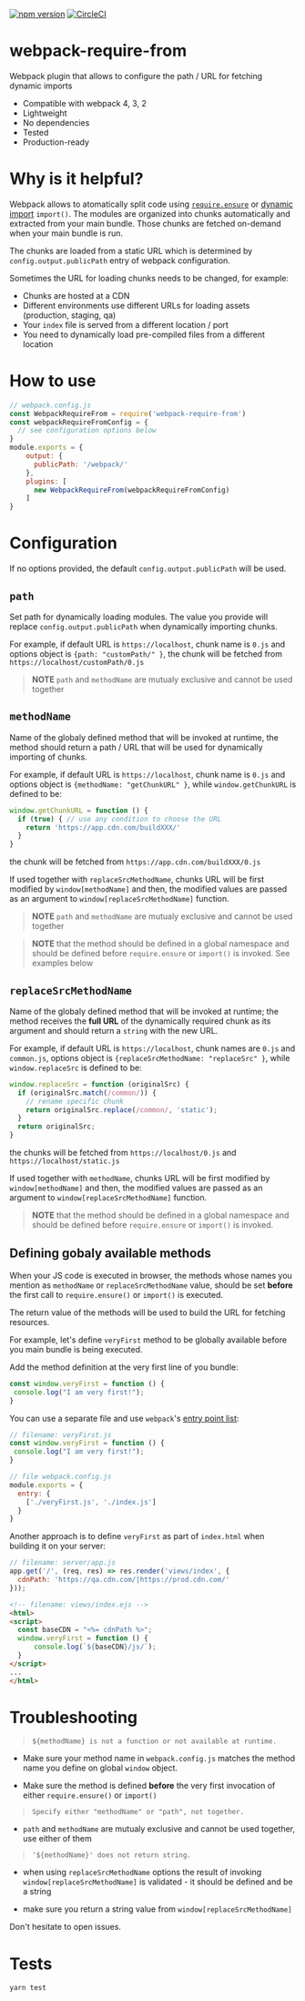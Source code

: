 [![npm version](https://badge.fury.io/js/webpack-require-from.svg)](https://badge.fury.io/js/webpack-require-from)
[![CircleCI](https://circleci.com/gh/agoldis/webpack-require-from.svg?style=svg)](https://circleci.com/gh/agoldis/webpack-require-from)
# webpack-require-from
Webpack plugin that allows to configure the path / URL for fetching dynamic imports

* Compatible with webpack 4, 3, 2
* Lightweight
* No dependencies
* Tested
* Production-ready

# Why is it helpful?
Webpack allows to atomatically split code using [`require.ensure`](https://webpack.js.org/api/module-methods/#require-ensure) or [dynamic import](https://webpack.js.org/guides/code-splitting/#dynamic-imports) `import()`. The modules are organized into chunks automatically and extracted from your main bundle. Those chunks are fetched on-demand when your main bundle is run.

The chunks are loaded from a static URL which is determined by `config.output.publicPath` entry of webpack configuration. 

Sometimes the URL for loading chunks needs to be changed, for example:
* Chunks are hosted at a CDN
* Different environments use different URLs for loading assets (production, staging, qa)
* Your `index` file is served from a different location / port
* You need to dynamically load pre-compiled files from a different location

# How to use
```javascript
// webpack.config.js
const WebpackRequireFrom = require('webpack-require-from')
const webpackRequireFromConfig = {
  // see configuration options below
}
module.exports = {
    output: {
      publicPath: '/webpack/'
    },
    plugins: [
      new WebpackRequireFrom(webpackRequireFromConfig)
    ]
}
```

# Configuration
If no options provided, the default `config.output.publicPath` will be used.

## `path`
Set path for dynamically loading modules. The value you provide will replace `config.output.publicPath` when dynamically importing chunks. 

For example, if default URL is `https://localhost`, chunk name is `0.js` and options object is `{path: "customPath/" }`, the chunk will be fetched from `https://localhost/customPath/0.js`

> __NOTE__ `path` and `methodName` are mutualy exclusive and cannot be used together

## `methodName` 
Name of the globaly defined method that will be invoked at runtime, the method should return a path / URL that will be used for dynamically importing of chunks.

For example, if default URL is `https://localhost`, chunk name is `0.js` and options object is `{methodName: "getChunkURL" }`, while `window.getChunkURL` is defined to be:
```javascript
window.getChunkURL = function () {
  if (true) { // use any condition to choose the URL
    return 'https://app.cdn.com/buildXXX/'
  }
}
```
the chunk will be fetched from  `https://app.cdn.com/buildXXX/0.js`

If used together with `replaceSrcMethodName`, chunks URL will be first modified by `window[methodName]` and then, the modified values are passed as an argument to `window[replaceSrcMethodName]` function.

> __NOTE__ `path` and `methodName` are mutualy exclusive and cannot be used together

> __NOTE__ that the method should be defined in a global namespace and should be defined before `require.ensure` or `import()` is invoked. See examples below

## `replaceSrcMethodName` 
Name of the globaly defined method that will be invoked at runtime; the method receives the **full URL** of the dynamically required chunk as its argument and should return a `string` with the new URL.

For example, if default URL is `https://localhost`, chunk names are `0.js` and `common.js`, options object is `{replaceSrcMethodName: "replaceSrc" }`, while `window.replaceSrc` is defined to be:
```javascript
window.replaceSrc = function (originalSrc) {
  if (originalSrc.match(/common/)) {
    // rename specific chunk
    return originalSrc.replace(/common/, 'static');
  }
  return originalSrc;
}
```
the chunks will be fetched from `https://localhost/0.js` and `https://localhost/static.js` 

If used together with `methodName`, chunks URL will be first modified by `window[methodName]` and then, the modified values are passed as an argument to `window[replaceSrcMethodName]` function.

> __NOTE__ that the method should be defined in a global namespace and should be defined before `require.ensure` or `import()` is invoked.

## Defining gobaly available methods

When your JS code is executed in browser, the methods whose names you mention as `methodName` or `replaceSrcMethodName` value, should be set __before__ the first call to `require.ensure()` or `import()` is executed.

The return value of the methods will be used to build the  URL for fetching resources.

For example, let's define `veryFirst` method to be globally available before you main bundle is being executed.

Add the method definition at the very first line of you bundle:
```javascript
const window.veryFirst = function () {
 console.log("I am very first!");
}
```

You can use a separate file and use `webpack`'s [entry point list](https://webpack.js.org/configuration/entry-context/#entry):
```javascript
// filename: veryFirst.js
const window.veryFirst = function () {
 console.log("I am very first!");
}

// file webpack.config.js
module.exports = {
  entry: {
    ['./veryFirst.js', './index.js']
  }
}
```

Another approach is to define `veryFirst` as part of `index.html` when building it on your server:
```javascript
// filename: server/app.js
app.get('/', (req, res) => res.render('views/index', {
  cdnPath: 'https://qa.cdn.com/|https://prod.cdn.com/'
}));
```

```HTML
<!-- filename: views/index.ejs -->
<html>
<script>
  const baseCDN = "<%= cdnPath %>";
  window.veryFirst = function () {
      console.log(`${baseCDN}/js/`);
  }
</script>
...
</html>
```

# Troubleshooting
> `${methodName} is not a function or not available at runtime.`

* Make sure your method name in `webpack.config.js` matches the method name you define on global `window` object.

* Make sure the method is defined **before** the very first invocation of either `require.ensure()` or `import()`
> `Specify either "methodName" or "path", not together.`

* `path` and `methodName` are mutualy exclusive and cannot be used together, use either of them

> `'${methodName}' does not return string.`

* when using `replaceSrcMethodName` options the result of invoking `window[replaceSrcMethodName]` is validated - it 
should be defined and be a string

* make sure you return a string value from `window[replaceSrcMethodName]`


Don't hesitate to open issues.

# Tests
`yarn test`

